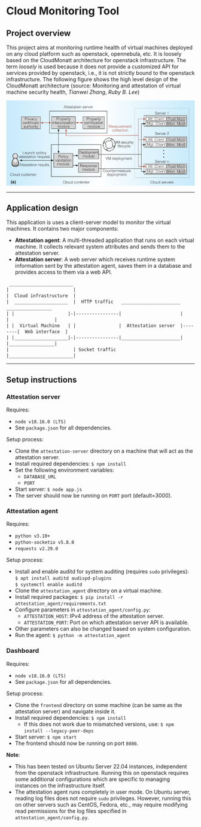 # Cloud Monitoring Tool

## Project overview

This project aims at monitoring runtime health of virtual machines deployed on
any cloud platform such as openstack, opennebula, etc. It is loosely based on
the CloudMonatt architecture for openstack infrastructure. The term _loosely_
is used because it does not provide a customized API for services provided by
openstack, i.e., it is not strictly bound to the openstack infrastructure. The
following figure shows the high level design of the CloudMonatt architecture
(source: Monitoring and attestation of virtual machine security health,
_Tianwei Zhang_, _Ruby B. Lee_)

<img alt="CloudMonatt architecture" src="./images/cloud-monatt.png" width="800">

---

## Application design

This application is uses a client-server model to monitor the virtual machines.
It contains two major components:

- **Attestation agent**: A multi-threaded application that runs on each virtual machine.
  It collects relevant system attributes and sends them to the attestation server.
- **Attestation server**: A web server which receives runtime system information sent
  by the attestation agent, saves them in a database and provides access to them via a
  web API.

```
 ________________________
|                        |
|  Cloud infrastructure  |
|  ____________________  |  HTTP traffic   ______________________          _________________
| |                    |-|----------------|                      |        |                 |
| |  Virtual Machine   | |                |  Attestation server  |--------|  Web interface  |
| |____________________|-|----------------|______________________|        |_________________|
|                        | Socket traffic
|________________________|
```

---

## Setup instructions

### Attestation server

Requires:

- `node v18.16.0 (LTS)`
- See `package.json` for all dependencies.

Setup process:

- Clone the `attestation-server` directory on a machine that will act as
  the attestation server.
- Install required dependencies:
  `$ npm install`
- Set the following environment variables:
  - `DATABASE_URL`
  - `PORT`
- Start server: `$ node app.js`
- The server should now be running on `PORT` port (default=3000).

### Attestation agent

Requires:

- `python v3.10+`
- `python-socketio v5.8.0`
- `requests v2.29.0`

Setup process:

- Install and enable auditd for system auditing (requires `sudo` privileges):  
  `$ apt install auditd audispd-plugins`  
  `$ systemctl enable auditd`
- Clone the `attestation_agent` directory on a virtual machine.
- Install required packages:
  `$ pip install -r attestation_agent/requirements.txt`
- Configure parameters in `attestation_agent/config.py`:
  - `ATTESTATION_HOST`: IPv4 address of the attestation server.
  - `ATTESTATION_PORT`: Port on which attestation server API is available.
- Other parameters can also be changed based on system configuration.
- Run the agent: `$ python -m attestation_agent`

### Dashboard

Requires:

- `node v18.16.0 (LTS)`
- See `package.json` for all dependencies.

Setup process:

- Clone the `frontend` directory on some machine (can be same as the attestation server)
  and navigate inside it.
- Install required dependencies:
  `$ npm install`
  - If this does not work due to mismatched versions, use: `$ npm install --legacy-peer-deps`
- Start server: `$ npm start`
- The frontend should now be running on port `8080`.

**Note**:

- This has been tested on Ubuntu Server 22.04 instances, independent
  from the openstack infrastructure. Running this on openstack requires some
  additional configurations which are specific to managing instances on the
  infrastructure itself.
- The attestation agent runs completely in user mode. On Ubuntu server, reading
  log files does not require `sudo` privileges. However, running this on other
  servers such as CentOS, Fedora, etc., may require modifying read permissions
  for the log files specified in `attestation_agent/config.py`.
